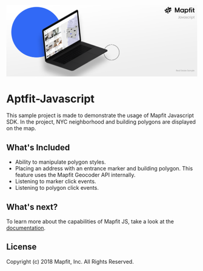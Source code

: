 ![alt text](./images/pngs/Javascript-Banner.png)
# Aptfit-Javascript
This sample project is made to demonstrate the usage of Mapfit Javascript SDK. In the project, NYC neighborhood and building polygons are displayed on the map.
## What's Included
  * Ability to manipulate polygon styles.
  * Placing an address with an entrance marker and building polygon. This feature uses the Mapfit Geocoder API internally.
  * Listening to marker click events.
  * Listening to polygon click events.

## What's next?
To learn more about the capabilities of Mapfit JS, take a look at the [documentation](https://javascript.mapfit.com/docs).
## License
Copyright (c) 2018 Mapfit, Inc. All Rights Reserved.
